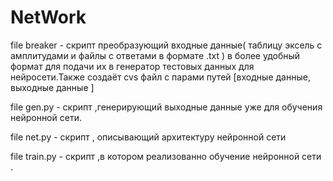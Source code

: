 # NetWork
file breaker  - скрипт преобразующий входные данные( таблицу эксель с амплитудами и файлы с ответами в формате .txt ) в более удобный формат для подачи их в генератор тестовых данных для нейросети.Также создаёт cvs файл с парами путей [входные данные, выходные данные ]

file gen.py - скрипт ,генерирующий выходные данные уже для обучения нейронной сети.

file net.py  - скрипт , описывающий архитектуру нейронной сети 

file train.py - скрипт ,в котором реализованно обучение нейронной сети .


